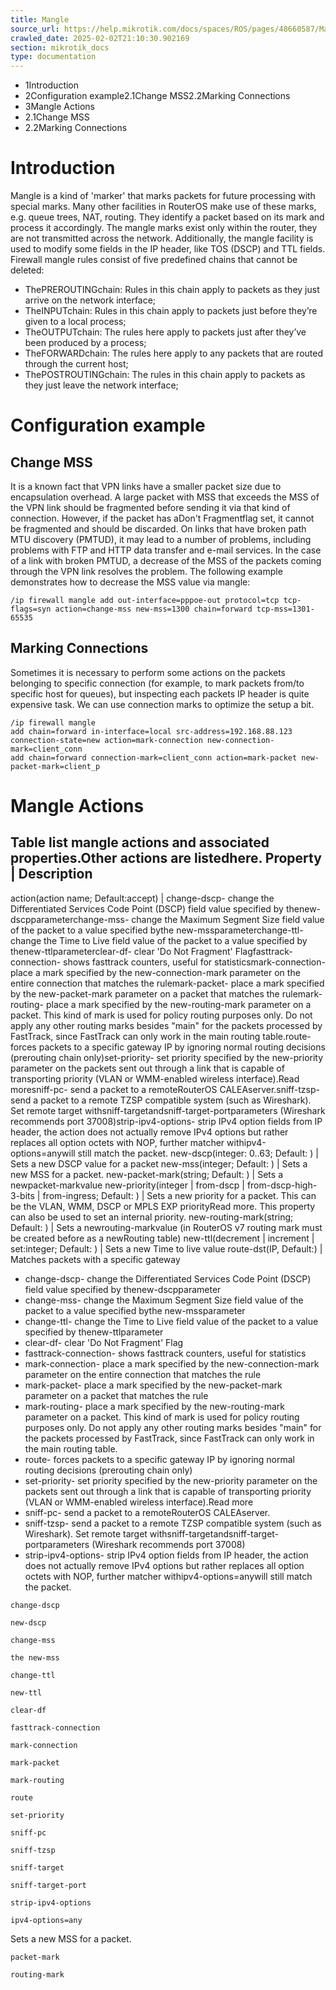 ```yaml
---
title: Mangle
source_url: https://help.mikrotik.com/docs/spaces/ROS/pages/48660587/Mangle,
crawled_date: 2025-02-02T21:10:30.902169
section: mikrotik_docs
type: documentation
---
```


* 1Introduction
* 2Configuration example2.1Change MSS2.2Marking Connections
* 3Mangle Actions
* 2.1Change MSS
* 2.2Marking Connections
# Introduction
Mangle is a kind of 'marker' that marks packets for future processing with special marks. Many other facilities in RouterOS make use of these marks, e.g. queue trees, NAT, routing. They identify a packet based on its mark and process it accordingly. The mangle marks exist only within the router, they are not transmitted across the network.
Additionally, the mangle facility is used to modify some fields in the IP header, like TOS (DSCP) and TTL fields.
Firewall mangle rules consist of five predefined chains that cannot be deleted:
* ThePREROUTINGchain: Rules in this chain apply to packets as they just arrive on the network interface;
* TheINPUTchain: Rules in this chain apply to packets just before they’re given to a local process;
* TheOUTPUTchain: The rules here apply to packets just after they’ve been produced by a process;
* TheFORWARDchain: The rules here apply to any packets that are routed through the current host;
* ThePOSTROUTINGchain: The rules in this chain apply to packets as they just leave the network interface;
# Configuration example
## Change MSS
It is a known fact that VPN links have a smaller packet size due to encapsulation overhead. A large packet with MSS that exceeds the MSS of the VPN link should be fragmented before sending it via that kind of connection. However, if the packet has aDon't Fragmentflag set, it cannot be fragmented and should be discarded. On links that have broken path MTU discovery (PMTUD), it may lead to a number of problems, including problems with FTP and HTTP data transfer and e-mail services.
In the case of a link with broken PMTUD, a decrease of the MSS of the packets coming through the VPN link resolves the problem. The following example demonstrates how to decrease the MSS value via mangle:
```
/ip firewall mangle add out-interface=pppoe-out protocol=tcp tcp-flags=syn action=change-mss new-mss=1300 chain=forward tcp-mss=1301-65535
```
## Marking Connections
Sometimes it is necessary to perform some actions on the packets belonging to specific connection (for example, to mark packets from/to specific host for queues), but inspecting each packets IP header is quite expensive task. We can use connection marks to optimize the setup a bit.
```
/ip firewall mangle 
add chain=forward in-interface=local src-address=192.168.88.123 connection-state=new action=mark-connection new-connection-mark=client_conn
add chain=forward connection-mark=client_conn action=mark-packet new-packet-mark=client_p
```
# Mangle Actions
Table list mangle actions and associated properties.Other actions are listedhere.
Property | Description
----------------------
action(action name; Default:accept) | change-dscp- change the Differentiated Services Code Point (DSCP) field value specified by thenew-dscpparameterchange-mss- change the Maximum Segment Size field value of the packet to a value specified bythe new-mssparameterchange-ttl- change the Time to Live field value of the packet to a value specified by thenew-ttlparameterclear-df- clear 'Do Not Fragment' Flagfasttrack-connection- shows fasttrack counters, useful for statisticsmark-connection- place a mark specified by the new-connection-mark parameter on the entire connection that matches the rulemark-packet- place a mark specified by the new-packet-mark parameter on a packet that matches the rulemark-routing- place a mark specified by the new-routing-mark parameter on a packet. This kind of mark is used for policy routing purposes only. Do not apply any other routing marks besides "main" for the packets processed by FastTrack, since FastTrack can only work in the main routing table.route- forces packets to a specific gateway IP by ignoring normal routing decisions (prerouting chain only)set-priority- set priority specified by the new-priority parameter on the packets sent out through a link that is capable of transporting priority (VLAN or WMM-enabled wireless interface).Read moresniff-pc- send a packet to a remoteRouterOS CALEAserver.sniff-tzsp- send a packet to a remote TZSP compatible system (such as Wireshark). Set remote target withsniff-targetandsniff-target-portparameters (Wireshark recommends port 37008)strip-ipv4-options- strip IPv4 option fields from IP header, the action does not actually remove IPv4 options but rather replaces all option octets with NOP, further matcher withipv4-options=anywill still match the packet.
new-dscp(integer: 0..63; Default: ) | Sets a new DSCP value for a packet
new-mss(integer; Default: ) | Sets a new MSS for a packet.
new-packet-mark(string; Default: ) | Sets a newpacket-markvalue
new-priority(integer | from-dscp | from-dscp-high-3-bits | from-ingress; Default: ) | Sets a new priority for a packet. This can be the VLAN, WMM, DSCP or MPLS EXP priorityRead more. This property can also be used to set an internal priority.
new-routing-mark(string; Default: ) | Sets a newrouting-markvalue (in RouterOS v7 routing mark must be created before as a newRouting table)
new-ttl(decrement | increment | set:integer; Default: ) | Sets a new Time to live value
route-dst(IP, Default:) | Matches packets with a specific gateway
* change-dscp- change the Differentiated Services Code Point (DSCP) field value specified by thenew-dscpparameter
* change-mss- change the Maximum Segment Size field value of the packet to a value specified bythe new-mssparameter
* change-ttl- change the Time to Live field value of the packet to a value specified by thenew-ttlparameter
* clear-df- clear 'Do Not Fragment' Flag
* fasttrack-connection- shows fasttrack counters, useful for statistics
* mark-connection- place a mark specified by the new-connection-mark parameter on the entire connection that matches the rule
* mark-packet- place a mark specified by the new-packet-mark parameter on a packet that matches the rule
* mark-routing- place a mark specified by the new-routing-mark parameter on a packet. This kind of mark is used for policy routing purposes only. Do not apply any other routing marks besides "main" for the packets processed by FastTrack, since FastTrack can only work in the main routing table.
* route- forces packets to a specific gateway IP by ignoring normal routing decisions (prerouting chain only)
* set-priority- set priority specified by the new-priority parameter on the packets sent out through a link that is capable of transporting priority (VLAN or WMM-enabled wireless interface).Read more
* sniff-pc- send a packet to a remoteRouterOS CALEAserver.
* sniff-tzsp- send a packet to a remote TZSP compatible system (such as Wireshark). Set remote target withsniff-targetandsniff-target-portparameters (Wireshark recommends port 37008)
* strip-ipv4-options- strip IPv4 option fields from IP header, the action does not actually remove IPv4 options but rather replaces all option octets with NOP, further matcher withipv4-options=anywill still match the packet.
```
change-dscp
```
```
new-dscp
```
```
change-mss
```
```
the new-mss
```
```
change-ttl
```
```
new-ttl
```
```
clear-df
```
```
fasttrack-connection
```
```
mark-connection
```
```
mark-packet
```
```
mark-routing
```
```
route
```
```
set-priority
```
```
sniff-pc
```
```
sniff-tzsp
```
```
sniff-target
```
```
sniff-target-port
```
```
strip-ipv4-options
```
```
ipv4-options=any
```
Sets a new MSS for a packet.
```
packet-mark
```
```
routing-mark
```